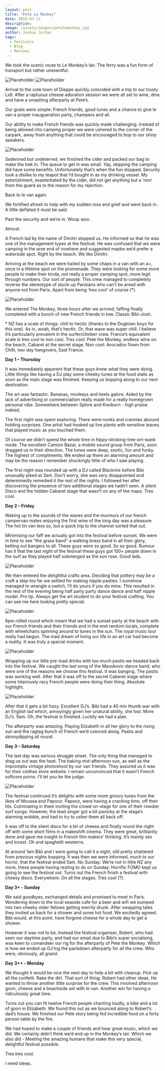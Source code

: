 ```yaml
---
layout: post
title: "Pete Le Monkey"
date: 2019-07-13
description:
image: /assets/images/petelemonkey.jpg
author: Joshua Jordan
tags: 
  - Festivals
  - Blog
  - Reviews
---
```


We took the scenic route to Le Monkey’s lair. The ferry was a fun form of transport but rather uneventful.

![Placeholder](/assets/images/cliff_small.jpg)
![Placeholder](/assets/images/happybb1_small.jpg)

Arrival to the cute town of Dieppe quickly coincided with a trip to our trusty Lidl. After a raptuous cheese adoration session we were all set to wine, dine and have a smashing afterparty at Pete’s. 

Our goals were simple: French friends, good tunes and a chance to give le van a proper inaugueration party, champers and all.

Our ability to make French friends was quickly made challenging. Instead of being allowed into camping proper we were ushered to the corner of the carpark, away from anything that could be encouraged to bop to our shiny speakers. 

![Placeholder](/assets/images/petejoshvan_small.jpg)

Sadenned but undeterred, we finished the cider and packed our bag to make the trek in. The queue to get in was small. Yay, skipping the camping did have some benefits. Unfortunately that’s when the fun stopped. Security took a dislike to my teapot that I’d bought in as my drinking vessel. My astonishment, exasterbated by the cider, did not get anything but a ‘non’ from the guard as to the reason for my rejection. 

Back to le van again. 

We fortified afresh to help with my sudden loss and grief and went back in. A little deflated it must be said.

Past the security and we’re in. Woop woo.

Almost.

A French lad by the name of Dimitri stopped us. He informed us that he was one of the management types at the festival. He was confused that we were camping in the arse end of nowhere and suggested maybe we’d prefer a waterside spot. Right by the beach. We like Dimitri.

Arriving at the beach we were hailed by some chaps in a van with an a+, once in a lifetime spot on the promenade. They were looking for some more people to make their kinda, not really a proper camping spot, more legit through numbers. Our sort of people. This crew managed to completely reverse the stereotype of stuck-up Parisians who can’t be arsed with anyone not from Paris. Apart from being ‘tres cool’ of course (\*).

![Placeholder](/assets/images/petesea.jpg)

We entered The Monkey, three hours after we arrived, faffing finally completed with a bunch of new French friends in tow. Classic Bibi-Josh.

\* NZ has a scale of things: chill to hectic (thanks to the Dogtown boys for this one). As in, woah, that’s hectic. Or, that wave was super chill. I believe it’s particularly prevalent in the surfer/climber crew. France’s equivalent scale is tres cool to non cool. Tres cool: Pete the Monkey, endless wine on the beach, Cabaret at the secret stage. Non cool: Avocados flown from Chilli, two day hangovers, East France.

**Day 1 – Thursday**

It was immediately apparent that these guys knew what they were doing. Little things like having a DJ play some cheeky tunes at the food stalls as soon as the main stage was finished. Keeping us bopping along to our next destination.

The art was fantastic. Bananas, monkeys and heels galore. Aided by the lack of advertising or commercialism really made for a really homegrown personal vibe. Somewhere between Splore and Kiwiburn - high praise indeed.

The first night was spent exploring. There were nooks and crannies abound holding surprises. One artist had hooked up live plants with sensitive leaves that played music as you touched them. 

Of course we didn’t spend the whole time in hippy-stroking-tree-art-wank mode. The excellent Camion Bazar, a mobile sound group from Paris, soon dragged us in their direction. The tunes were deep, exotic, fun and funky. The highest of compliments. We ended up there an alarming amount and may be the reason I remember shockingly little of who I saw playing.

The first night was rounded up with a DJ called Blackmix before Bibi unusually piked at 3am. Don’t worry, she was very disappointed and determinedly remedied it the rest of the nights. I followed her after discovering the presence of two additional stages we hadn’t seen. A silent Disco and the hidden Cabaret stage that wasn’t on any of the maps. Tres cool.


**Day 2 – Friday**

Waking up to the sounds of the waves and the murmurs of our french campervan mates enjoying the first wine of the long day was a pleasure. The hot tin van less so, but a quick trip to the channel sorted that out. 


Minimising our faff we actually got into the festival before sunset. We were in time to see “the grass band” a walking brass band in all their glory, belting out bangers to all. These guys were so good. So so good. Rumour has it that the last night of the festival these guys got 150+ people down in the surf as they played half submerged as the sun rose. Good lads.
 
![Placeholder](/assets/images/petegrass.jpg)

We then entered the delightful crafts area. Deciding that pottery may be a craft a step too far we settled for making nipple pasties. I somehow managed to wrangle a switch, I’ll do yours if you do mine. This resulted in the rest of the evening being half party party dance dance and half nipple model. Pro tip. Always get the art student to do your festival crafting. You can see me here looking pretty special.

![Placeholder](/assets/images/petespecialjosh.jpg)

6pm rolled round which meant that we had a sunset party at the beach with our French friends and their friends and in the end random locals, complete with wheelchairs spinning around to tunes in the sun. The royal music tour really had begun. The mad dream of living our life in an art car had become a reality. It was truly a special moment. 

![Placeholder](/assets/images/petespecial.jpg)

Wrapping up our little pre-load drinks with too much pastis we headed back into the festival. We caught the last song of the Mauskovic dance band, who were one of the reasons we choose this festival. It was banging. The pastis was working well. After that it was off to the secret Caberet stage where some hilariously racy French people were doing their thing. Absolute highlight.

![Placeholder](/assets/images/petecabaret.jpg)

After that it gets a bit hazy. Excellent DJ’s. Bibi had a 40 min thumb war with an English lad which, annoyingly given her unatural ability, she lost. More DJ’s. 5am. Oh, the festival is finished. Luckily we had a plan.

The afterparty was amazing. Playing Elizabeth in all her glory to the rising sun and the ragtag bunch of French we’d coerced along. Pastis and skinnydipping all round.

**Day 3 – Saturday**

The last day was serious struggle street. The only thing that managed to drag us out was the heat. The baking mid-afternoon sun, as well as the impromptu vintage photoshoot by our van friends. They assured us it was for their clothes store website. I remain unconvinced that it wasn’t French softcore porno. I’ll let you be the judge.

![Placeholder](/assets/images/porno_small.jpg#full)

The festival continued it’s delights with some more groovy tunes from the likes of Moussa and Papooz. Papooz, were having a cracking time, off their tits. Culminating in them inviting the crowd on-stage for one of their rowdier surf songs. However, the lead singer got a bit panicky at the stage’s alarming wobble, and had to try to usher them all back off.

It was off to the silent disco for a bit of cheese and finally round the night off with some short films in a makeshift cinema. They were great, brilliantly done and gave me insight to French film makers’ thinking. It’s mainly sex and incest. Oh and spaghetti westerns.

At around 1am Bibi and I were going to call it a night, still pretty shattered from previous nights bopping. It was then we were informed, much to our horror, that the festival ended 5am. No Sunday. We’re not in little NZ any more, these people having resting to do on Sunday. Horrific FOMO kept us going to see the festival out. Turns out the French finish a festival with cheesy disco. Everywhere. On all the stages. Tres cool (?).

**Day 3+ - Sunday**

We said goodbyes, exchanged details and promised to meet in Paris. Wondering down to the local seaside cafe for a beer and wifi we bumped into two cheeky older fellows getting merrily drunk. After swapping tales they invited us back for a shower and some hot food. We excitedly agreed. Bibi would, at this point, have forgone cheese for a whole day to get a shower.

However it was not to be. Instead the festival organiser, Robert, who had seen our daytime party, and had our email due to Bibi’s super socialising, was keen to comandeer our rig for the afterparty of Pete the Monkey. Which is how we ended up DJ’ing the packdown afterparty for all the crew. Who were, obviously, all grand.

**Day 3++ - Monday**

We thought it would be nice the next day to help a bit with cleanup. Pick up all the confetti. Rake the dirt. That sort of thing. Robert had other ideas. He wanted to throw another little surprise for the crew. This involved afternoon goon, cheese and a beachside set with le van. Another win for having a ridiculously great time.

Turns out you can fit twelve French people chanting loudly, a bike and a lot of goon in Elizabeth. We found this out as we bounced along to Robert’s dad’s house. We finished our Pete story being fed incredible food on a forty person table by the fire. 

We had hoped to make a couple of friends and hear great music, which we did. We certainly didn’t think we’d end up in the Monkey’s lair. Which we also did - Meeting the amazing humans that make this very special, delightful festival possible.

Tres tres cool.

I need sleep..


